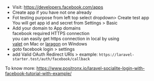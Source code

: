 - Visit: https://developers.facebook.com/apps  
- Create app if you have not one already  
- Fot testing purpose from left top select dropdown> Create test app  
You will get app id and secret from Settings > Basic  
- Add your domain to App domains  
facebook required HTTPS connection  
you can easily get https connection in local by using  
[valet](https://laravel.com/docs/9.x/valet) on Mac or [laragon](https://laragon.org/) on Windows  
- goto facebook login > settings   
- add Valid OAuth Redirect URIs > example: ```https://laravel-starter.test/auth/facebook/callback```

To know more: https://www.positronx.io/laravel-socialite-login-with-facebook-tutorial-with-example/
